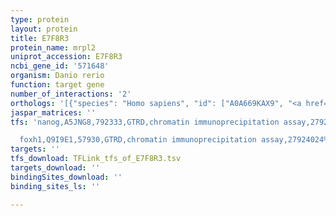 ```yaml
---
type: protein
layout: protein
title: E7F8R3
protein_name: mrpl2
uniprot_accession: E7F8R3
ncbi_gene_id: '571648'
organism: Danio rerio
function: target gene
number_of_interactions: '2'
orthologs: '[{"species": "Homo sapiens", "id": ["A0A669KAX9", "<a href=\"/protein/q5t653\">Q5T653</a>"]}, {"species": "Mus musculus", "id": ["<a href=\"/protein/q9d773\">Q9D773</a>"]}, {"species": "Rattus norvegicus", "id": ["<a href=\"/protein/q498t4\">Q498T4</a>"]}, {"species": "Drosophila melanogaster", "id": ["<a href=\"/protein/q9vtf8\">Q9VTF8</a>"]}, {"species": "Caenorhabditis elegans", "id": ["<a href=\"/protein/o45110\">O45110</a>"]}]'
jaspar_matrices: ''
tfs: 'nanog,A5JNG8,792333,GTRD,chromatin immunoprecipitation assay,27924024%5Buid%5D,No

  foxh1,Q9I9E1,57930,GTRD,chromatin immunoprecipitation assay,27924024%5Buid%5D,No'
targets: ''
tfs_download: TFLink_tfs_of_E7F8R3.tsv
targets_download: ''
bindingSites_download: ''
binding_sites_ls: ''

---
```

